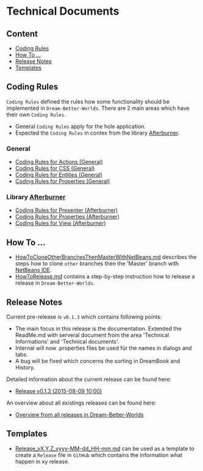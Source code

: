Technical Documents
===



Content
---

* [Coding Rules](#CodingRules)
* [How To ...](#HowTo)
* [Release Notes](#ReleaseNotes)
* [Templates](#Templates)



Coding Rules<a name="CodingRules" />
---

`Coding Rules` defined the rules how some functionality should be implemented in
`Dream-Better-Worlds`. There are 2 main areas which have their own `Coding Rules`.
* General `Coding Rules` apply for the hole application.
* Expected the `Coding Rules` in contex from the library [Afterburner].

### General
* [Coding Rules for Actions (General)]
* [Coding Rules for CSS (General)]
* [Coding Rules for Entities (General)]
* [Coding Rules for Properties (General)]

### Library [Afterburner]
* [Coding Rules for Presenter (Afterburner)]
* [Coding Rules for Properties (Afterburner)]
* [Coding Rules for View (Afterburner)]



How To ...<a name="HowTo" />
---

* [HowToCloneOtherBranchesThenMasterWithNetBeans.md] describes the steps how to 
  clone `other` branches then the 'Master' branch with [NetBeans IDE].
* [HowToRelease.md] contains a step-by-step instruction how to release a release
  in `Dream-Better-Worlds`.



Release Notes<a name="ReleaseNotes" />
---

Current pre-release is `v0.1.3` which contains following points:
* The main focus in this release is the documentation. Extended the ReadMe.md
  with serveral document from the area 'Technical Informations' and 'Technical 
  documents'.
* Internal will now .properties files be used für the names in dialogs and tabs.
* A bug will be fixed which concerns the sorting in DreamBook and History.

Detailed information about the current release can be found here:
* [Release v0.1.3 (2015-08-09 10:00)]

An overview about all existings releases can be found here:
* [Overview from all releases in Dream-Better-Worlds]



Templates<a name="Templates" />
---

* [Release_vX.Y.Z_yyyy-MM-dd_HH-mm.md] can be used as a template to create a 
  `Release` file in `GitHub` which contains the information what happen in xy 
  release.



[//]: # (Links)
[Afterburner]:http://afterburner.adam-bien.com/
[Coding Rules for Actions (General)]:./../coding-rules/general/CodingRulesForActions.md
[Coding Rules for CSS (General)]:./../coding-rules/general/CodingRulesForCSS.md
[Coding Rules for Entities (General)]:./../coding-rules/general/CodingRulesForEntities.md
[Coding Rules for Properties (General)]:./../coding-rules/general/CodingRulesForProperties.md
[Coding Rules for Presenter (Afterburner)]:./../coding-rules/afterburner/CodingRulesForPresenter.md
[Coding Rules for Properties (Afterburner)]:./../coding-rules/afterburner/CodingRulesForProperties.md
[Coding Rules for View (Afterburner)]:./../coding-rules/afterburner/CodingRulesForView.md
[NetBeans IDE]:https://netbeans.org/
[HowToCloneOtherBranchesThenMasterWithNetBeans.md]:./../howto/HowToCloneOtherBranchesThenMasterWithNetBeans.md
[HowToRelease.md]:./../release/HowToRelease.md
[Overview from all releases in Dream-Better-Worlds]:https://github.com/Naoghuman/Dream-Better-Worlds/releases
[Release v0.1.3 (2015-08-09 10:00)]:https://github.com/Naoghuman/Dream-Better-Worlds/releases/tag/v0.1.3
[Release_vX.Y.Z_yyyy-MM-dd_HH-mm.md]:./../release/Release_vX.Y.Z_yyyy-MM-dd_HH-mm.md
